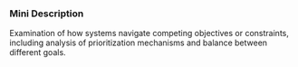 ### Mini Description

Examination of how systems navigate competing objectives or constraints, including analysis of prioritization mechanisms and balance between different goals.
